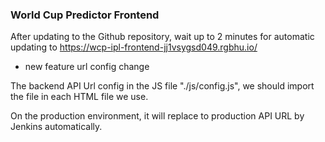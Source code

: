 ### World Cup Predictor Frontend

After updating to the Github repository, wait up to 2 minutes for automatic updating to https://wcp-ipl-frontend-jj1vsygsd049.rgbhu.io/



- new feature url config change

 The backend API Url config in the JS file "./js/config.js", we should import the file in each HTML file we use.

 On the production environment, it will replace to production API URL by Jenkins automatically.




